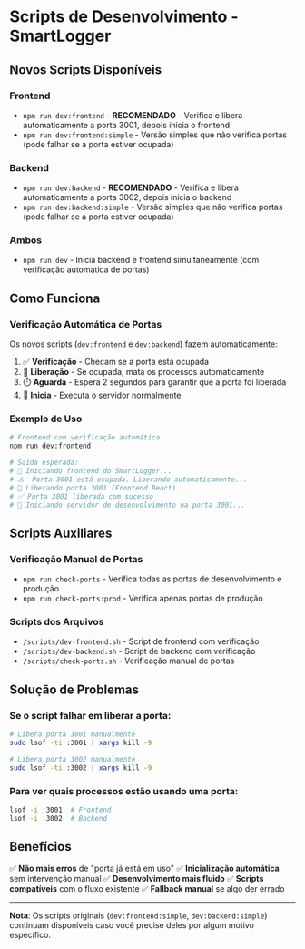 # Scripts de Desenvolvimento - SmartLogger

## Novos Scripts Disponíveis

### Frontend
- `npm run dev:frontend` - **RECOMENDADO** - Verifica e libera automaticamente a porta 3001, depois inicia o frontend
- `npm run dev:frontend:simple` - Versão simples que não verifica portas (pode falhar se a porta estiver ocupada)

### Backend  
- `npm run dev:backend` - **RECOMENDADO** - Verifica e libera automaticamente a porta 3002, depois inicia o backend
- `npm run dev:backend:simple` - Versão simples que não verifica portas (pode falhar se a porta estiver ocupada)

### Ambos
- `npm run dev` - Inicia backend e frontend simultaneamente (com verificação automática de portas)

## Como Funciona

### Verificação Automática de Portas
Os novos scripts (`dev:frontend` e `dev:backend`) fazem automaticamente:

1. ✅ **Verificação** - Checam se a porta está ocupada
2. 🔄 **Liberação** - Se ocupada, mata os processos automaticamente
3. ⏱️ **Aguarda** - Espera 2 segundos para garantir que a porta foi liberada
4. 🚀 **Inicia** - Executa o servidor normalmente

### Exemplo de Uso

```bash
# Frontend com verificação automática
npm run dev:frontend

# Saída esperada:
# 🚀 Iniciando frontend do SmartLogger...
# ⚠️  Porta 3001 está ocupada. Liberando automaticamente...
# 🔄 Liberando porta 3001 (Frontend React)...
# ✅ Porta 3001 liberada com sucesso
# 🎯 Iniciando servidor de desenvolvimento na porta 3001...
```

## Scripts Auxiliares

### Verificação Manual de Portas
- `npm run check-ports` - Verifica todas as portas de desenvolvimento e produção
- `npm run check-ports:prod` - Verifica apenas portas de produção

### Scripts dos Arquivos
- `/scripts/dev-frontend.sh` - Script de frontend com verificação
- `/scripts/dev-backend.sh` - Script de backend com verificação  
- `/scripts/check-ports.sh` - Verificação manual de portas

## Solução de Problemas

### Se o script falhar em liberar a porta:
```bash
# Libera porta 3001 manualmente
sudo lsof -ti :3001 | xargs kill -9

# Libera porta 3002 manualmente  
sudo lsof -ti :3002 | xargs kill -9
```

### Para ver quais processos estão usando uma porta:
```bash
lsof -i :3001  # Frontend
lsof -i :3002  # Backend
```

## Benefícios

✅ **Não mais erros** de "porta já está em uso"
✅ **Inicialização automática** sem intervenção manual
✅ **Desenvolvimento mais fluido** 
✅ **Scripts compatíveis** com o fluxo existente
✅ **Fallback manual** se algo der errado

---

**Nota**: Os scripts originais (`dev:frontend:simple`, `dev:backend:simple`) continuam disponíveis caso você precise deles por algum motivo específico.
